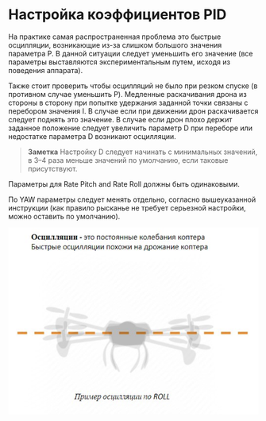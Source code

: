 # Настройка коэффициентов PID

На практике самая распространенная проблема это быстрые осцилляции, возникающие из-за слишком большого значения параметра P. В данной ситуации следует уменьшить его значение (все параметры выставляются экспериментальным путем, исходя из поведения аппарата).

Также стоит проверить чтобы осцилляций не было при резком спуске (в противном случае уменьшить P).
Медленные раскачивания дрона из стороны в сторону при попытке удержания заданной точки связаны с перебором значения I.
В случае если при движении дрон раскачивается следует поднять это значение.
В случае если дрон плохо держит заданное положение следует увеличить параметр D при переборе или недостатке параметра D возникают осцилляции.

> **Заметка** Настройку D следует начинать с минимальных значений, в 3–4 раза меньше значений по умолчанию, если таковые присутствуют.

Параметры для Rate Pitch and  Rate Roll должны быть одинаковыми.

По YAW параметры следует менять отдельно, согласно вышеуказанной инструкции (как правило рысканье не требует серьезной настройки, можно оставить по умолчанию).

![Осцилляции по ROLL](../assets/oscillRoll.jpg)
